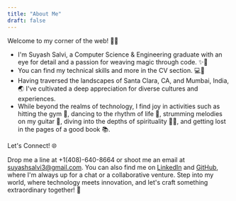 ```yaml
---
title: "About Me"
draft: false
---
```


Welcome to my corner of the web! 🎩✨

- I'm Suyash Salvi, a Computer Science & Engineering graduate with an eye for detail and a
  passion for weaving magic through code. ✨🎩
- You can find my technical skills and more in the CV section. 💻📄 
- Having traversed the landscapes of Santa Clara, CA, and Mumbai, India, 🌏 I've cultivated a deep appreciation for diverse cultures and experiences. 
- While beyond the realms of technology, I find joy in activities such as hitting the gym 💪, dancing to the rhythm of life 💃, strumming melodies on my guitar 🎸, diving into the depths of spirituality 🧘‍♂️, and getting lost in the pages of a good book 📚.

Let's Connect! 🌐

Drop me a line at +1(408)-640-8664 or shoot me an email at suyashsalvi3@gmail.com. You
can also find me on [LinkedIn](https://linkedin.com/in/suyash-salvi) and [GitHub](https://github.com/SuyashSalvi), where I'm always up for a chat or a
collaborative venture. Step into my world, where technology meets innovation, and
let's craft something extraordinary together! 🌟

